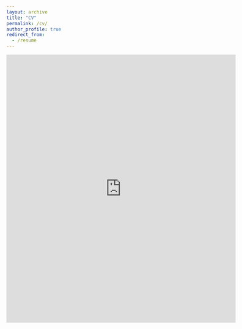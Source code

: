 ```yaml
---
layout: archive
title: "CV"
permalink: /cv/
author_profile: true
redirect_from:
  - /resume
---
```

<embed src="https://jhbyeon.github.io/files/yourdoc.pdf" width="600" height="700" type='application/pdf'> 

